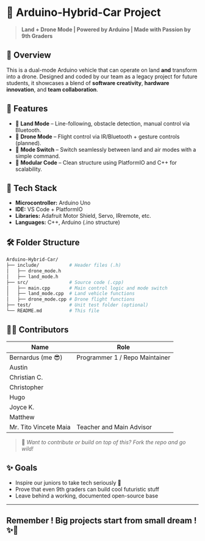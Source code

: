 # 🚗 Arduino-Hybrid-Car Project

> **Land + Drone Mode | Powered by Arduino | Made with Passion by 9th Graders**

## 📖 Overview

This is a dual-mode Arduino vehicle that can operate on land **and** transform into a drone. Designed and coded by our team as a legacy project for future students, it showcases a blend of **software creativity**, **hardware innovation**, and **team collaboration**.

## 🎯 Features

* 🛞 **Land Mode** – Line-following, obstacle detection, manual control via Bluetooth.
* 🚁 **Drone Mode** – Flight control via IR/Bluetooth + gesture controls (planned).
* 🔁 **Mode Switch** – Switch seamlessly between land and air modes with a simple command.
* 🧠 **Modular Code** – Clean structure using PlatformIO and C++ for scalability.

## 🧩 Tech Stack

* **Microcontroller:** Arduino Uno
* **IDE:** VS Code + PlatformIO
* **Libraries:** Adafruit Motor Shield, Servo, IRremote, etc.
* **Languages:** C++, Arduino (.ino structure)

## 🛠️ Folder Structure

```bash
Arduino-Hybrid-Car/
├── include/           # Header files (.h)
│   ├── drone_mode.h
│   ├── land_mode.h        
├── src/               # Source code (.cpp)
│   ├── main.cpp       # Main control logic and mode switch
│   ├── land_mode.cpp  # Land vehicle functions
│   ├── drone_mode.cpp # Drone flight functions
├── test/              # Unit test folder (optional)
└── README.md          # This file
```

## 👨‍💻 Contributors

| Name                   | Role                         |
| ---------------------- | ---------------------------- |
| Bernardus (me 😎)      | Programmer 1 / Repo Maintainer |
| Austin                 |                              |
| Christian C.           |  |
| Christopher       |  |
| Hugo       |  |
| Joyce K.       |  |
| Matthew       |  |
| Mr. Tito Vincete Maia |Teacher and Main Advisor|

> 💬 *Want to contribute or build on top of this? Fork the repo and go wild!*

## ✨ Goals

* Inspire our juniors to take tech seriously 🚀
* Prove that even 9th graders can build cool futuristic stuff
* Leave behind a working, documented open-source base

---

## **Remember !** Big projects start from small dream !✨🌠
